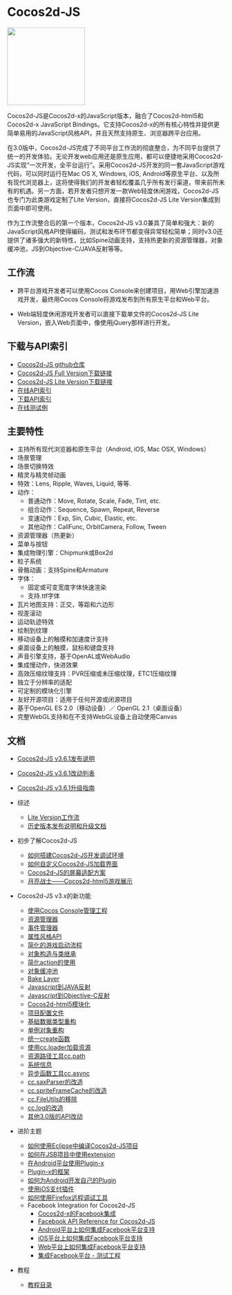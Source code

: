 # Cocos2d-JS

<img src="http://cocos2d-x.org/s/images/img-cocos2djs.jpg" height=180> 

Cocos2d-JS是Cocos2d-x的JavaScript版本，融合了Cocos2d-html5和Cocos2d-x JavaScript Bindings。它支持Cocos2d-x的所有核心特性并提供更简单易用的JavaScript风格API，并且天然支持原生、浏览器跨平台应用。

在3.0版中，Cocos2d-JS完成了不同平台工作流的彻底整合，为不同平台提供了统一的开发体验。无论开发web应用还是原生应用，都可以便捷地采用Cocos2d-JS实现“一次开发，全平台运行”。采用Cocos2d-JS开发的同一套JavaScript游戏代码，可以同时运行在Mac OS X, Windows, iOS, Android等原生平台、以及所有现代浏览器上，这将使得我们的开发者轻松覆盖几乎所有发行渠道，带来前所未有的机遇。另一方面，若开发者只想开发一款Web轻度休闲游戏，Cocos2d-JS也专门为此类游戏定制了Lite Version，直接将Cocos2d-JS Lite Version集成到页面中即可使用。

作为工作流整合后的第一个版本，Cocos2d-JS v3.0兼具了简单和强大：新的JavaScript风格API使得编码，测试和发布环节都变得异常轻松简单；同时v3.0还提供了诸多强大的新特性，比如Spine动画支持，支持热更新的资源管理器，对象缓冲池，JS到Objective-C/JAVA反射等等。

## 工作流

- 跨平台游戏开发者可以使用Cocos Console来创建项目，用Web引擎加速游戏开发，最终用Cocos Console将游戏发布到所有原生平台和Web平台。

- Web端轻度休闲游戏开发者可以直接下载单文件的Cocos2d-JS Lite Version，嵌入Web页面中，像使用jQuery那样进行开发。

## 下载与API索引

- [Cocos2d-JS github仓库](http://github.com/cocos2d/cocos2d-js/)
- [Cocos2d-JS Full Version下载链接](http://cn.cocos2d-x.org/download)
- [Cocos2d-JS Lite Version下载链接](http://www.cocos2d-x.org/filecenter/jsbuilder)
- [在线API索引](http://www.cocos2d-x.org/wiki/Reference)
- [下载API索引](http://www.cocos2d-x.org/filedown/Cocos2d-JS-v3.6-API.zip)
- [在线测试例](http://cocos2d-x.org/js-tests/)

## 主要特性

* 主持所有现代浏览器和原生平台（Android, iOS, Mac OSX, Windows）
* 场景管理
* 场景切换特效
* 精灵与精灵帧动画
* 特效：Lens, Ripple, Waves, Liquid, 等等.
* 动作：
    * 普通动作：Move, Rotate, Scale, Fade, Tint, etc.
    * 组合动作：Sequence, Spawn, Repeat, Reverse
    * 变速动作：Exp, Sin, Cubic, Elastic, etc.
    * 其他动作：CallFunc, OrbitCamera, Follow, Tween
* 资源管理器（热更新）
* 菜单与按钮
* 集成物理引擎：Chipmunk或Box2d
* 粒子系统
* 骨骼动画：支持Spine和Armature
* 字体：
    * 固定或可变宽度字体快速渲染
    * 支持.ttf字体
* 瓦片地图支持：正交，等距和六边形
* 视差滚动
* 运动轨迹特效
* 绘制到纹理
* 移动设备上的触摸和加速度计支持
* 桌面设备上的触摸，鼠标和键盘支持
* 声音引擎支持，基于OpenAL或WebAudio
* 集成慢动作，快进效果
* 高效压缩纹理支持：PVR压缩或未压缩纹理，ETC1压缩纹理
* 独立于分辨率的适配
* 可定制的模块化引擎
* 友好开源项目：适用于任何开源或闭源项目
* 基于OpenGL ES 2.0（移动设备）／ OpenGL 2.1（桌面设备）
* 完整WebGL支持和在不支持WebGL设备上自动使用Canvas
   
## 文档

- [Cocos2d-JS v3.6.1发布说明](http://www.cocos2d-x.org/docs/manual/framework/html5/release-notes/v3.6.1/release-note/zh)
- [Cocos2d-JS v3.6.1改动列表](http://www.cocos2d-x.org/docs/manual/framework/html5/release-notes/v3.6.1/changelog/en)
- [Cocos2d-JS v3.6.1升级指南](http://www.cocos2d-x.org/docs/manual/framework/html5/release-notes/v3.6/upgrade-guide/zh)

- 综述
    - [Lite Version工作流](http://www.cocos2d-x.org/docs/manual/framework/html5/v3/lite-version/zh)
	- [历史版本发布说明和升级文档](http://www.cocos2d-x.org/docs/manual/framework/html5/release-notes/zh)
	
- 初步了解Cocos2d-JS
    - [如何搭建Cocos2d-JS开发调试环境](http://www.cocos2d-x.org/docs/manual/framework/html5/v2/setup-devenv/zh)
    - [如何自定义Cocos2d-JS加载界面](http://www.cocos2d-x.org/docs/manual/framework/html5/v2/customize-loading-screen/zh)
    - [Cocos2d-JS的屏幕适配方案](http://www.cocos2d-x.org/docs/manual/framework/html5/v2/resolution-policy-design/zh)
    - [月亮战士——Cocos2d-html5游戏展示](http://www.cocos2d-x.org/docs/manual/framework/html5/v2/moonwarriors-cocos2d-html5-showcase/zh)
    
- Cocos2d-JS v3.x的新功能
    - [使用Cocos Console管理工程](http://www.cocos2d-x.org/docs/manual/framework/html5/v2/cocos-console/zh)
    - [资源管理器](http://www.cocos2d-x.org/docs/manual/framework/html5/v3/assets-manager/zh)
    - [事件管理器](http://www.cocos2d-x.org/docs/manual/framework/html5/v3/eventManager/zh)
    - [属性风格API](http://www.cocos2d-x.org/docs/manual/framework/html5/v3/getter-setter-api/zh)
    - [简化的游戏启动流程](http://www.cocos2d-x.org/docs/manual/framework/html5/v3/cc-game/zh)
    - [对象构造与类继承](http://www.cocos2d-x.org/docs/manual/framework/html5/v3/inheritance/zh)
    - [简化action的使用](http://www.cocos2d-x.org/docs/manual/framework/html5/v3/cc-actions/zh)
    - [对象缓冲池](http://www.cocos2d-x.org/docs/manual/framework/html5/v3/cc-pool/zh)
    - [Bake Layer](http://www.cocos2d-x.org/docs/manual/framework/html5/v3/bake-layer/zh)
    - [Javascript到JAVA反射](http://www.cocos2d-x.org/docs/manual/framework/html5/v3/reflection/zh)
    - [Javascript到Objective-C反射](http://www.cocos2d-x.org/docs/manual/framework/html5/v3/reflection-oc/zh)
    - [Cocos2d-html5模块化](http://www.cocos2d-x.org/docs/manual/framework/html5/v3/moduleconfig-json/zh)
    - [项目配置文件](http://www.cocos2d-x.org/docs/manual/framework/html5/v3/project-json/zh)
    - [基础数据类型重构](http://www.cocos2d-x.org/docs/manual/framework/html5/v3/basic-data/zh)
    - [单例对象重构](http://www.cocos2d-x.org/docs/manual/framework/html5/v3/singleton-objs/zh)
    - [统一create函数](http://www.cocos2d-x.org/docs/manual/framework/html5/v3/create-api/zh)
    - [使用cc.loader加载资源](http://www.cocos2d-x.org/docs/manual/framework/html5/v3/cc-loader/zh)
    - [资源路径工具cc.path](http://www.cocos2d-x.org/docs/manual/framework/html5/v3/cc-path/zh)
    - [系统信息](http://www.cocos2d-x.org/docs/manual/framework/html5/v3/cc-sys/zh)
    - [异步函数工具cc.async](http://www.cocos2d-x.org/docs/manual/framework/html5/v3/cc-async/zh)
    - [cc.saxParser的改造](http://www.cocos2d-x.org/docs/manual/framework/html5/v3/cc-saxparser/zh)
    - [cc.spriteFrameCache的改造](http://www.cocos2d-x.org/docs/manual/framework/html5/v3/cc-spriteframecache/zh)
    - [cc.FileUtils的移除](http://www.cocos2d-x.org/docs/manual/framework/html5/v3/cc-fileutils/zh)
    - [cc.log的改造](http://www.cocos2d-x.org/docs/manual/framework/html5/v3/cc-log/zh)
    - [其他3.0版的API改动](http://www.cocos2d-x.org/docs/manual/framework/html5/v3/more-change-from-v2-to-v3/zh)
    
- 进阶主题
    - [如何使用Eclipse中编译Cocos2d-JS项目](http://www.cocos2d-x.org/docs/manual/framework/html5/jsb/compilation-in-eclipse/zh)
    - [如何在JSB项目中使用extension](http://www.cocos2d-x.org/docs/manual/framework/html5/jsb/jsb-extension/zh)
    - [在Android平台使用Plugin-x](http://www.cocos2d-x.org/docs/manual/framework/html5/jsb/plugin-x/how-to-use-plugin-x-on-android/zh)
    - [Plugin-x的框架](http://www.cocos2d-x.org/docs/manual/framework/html5/jsb/plugin-x/plugin-x-architecture/zh)
    - [如何为Android开发自己的Plugin](http://www.cocos2d-x.org/docs/manual/framework/html5/jsb/plugin-x/how-to-write-your-own-plugin-for-android/zh)
    - [使用iOS支付插件](http://www.cocos2d-x.org/docs/manual/framework/html5/jsb/plugin-x/ios-iap/zh)
    - [如何使用Firefox远程调试工具](http://cocos2d-x.org/docs/manual/framework/native/v3/js-remote-debugger/en)
    - Facebook Integration for Cocos2d-JS
        - [Cocos2d-x的Facebook集成](http://www.cocos2d-x.org/docs/manual/framework/html5/facebook-sdk/zh)
        - [Facebook API Reference for Cocos2d-JS](http://www.cocos2d-x.org/docs/manual/framework/html5/facebook-sdk/api-reference/zh)
        - [Android平台上如何集成Facebook平台支持](http://www.cocos2d-x.org/docs/manual/framework/html5/facebook-sdk/facebook-sdk-on-android/zh)
        - [iOS平台上如何集成Facebook平台支持](http://www.cocos2d-x.org/docs/manual/framework/html5/facebook-sdk/facebook-sdk-on-ios/zh)
        - [Web平台上如何集成Facebook平台支持](http://www.cocos2d-x.org/docs/manual/framework/html5/facebook-sdk/facebook-sdk-on-web/zh)
        - [集成Facebook平台 - 测试工程](http://www.cocos2d-x.org/docs/manual/framework/html5/facebook-sdk/facebook-test-case/zh)

- 教程
    - [教程目录](http://cocos2d-x.org/docs/tutorial/framework/html5/zh)

